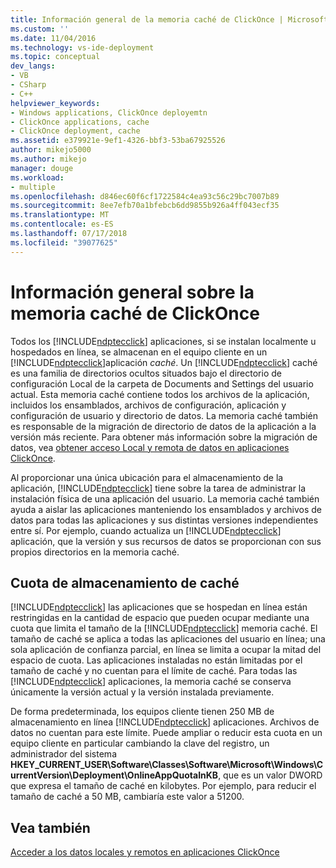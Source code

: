 ```yaml
---
title: Información general de la memoria caché de ClickOnce | Microsoft Docs
ms.custom: ''
ms.date: 11/04/2016
ms.technology: vs-ide-deployment
ms.topic: conceptual
dev_langs:
- VB
- CSharp
- C++
helpviewer_keywords:
- Windows applications, ClickOnce deployemtn
- ClickOnce applications, cache
- ClickOnce deployment, cache
ms.assetid: e379921e-9ef1-4326-bbf3-53ba67925526
author: mikejo5000
ms.author: mikejo
manager: douge
ms.workload:
- multiple
ms.openlocfilehash: d846ec60f6cf1722584c4ea93c56c29bc7007b89
ms.sourcegitcommit: 8ee7efb70a1bfebcb6dd9855b926a4ff043ecf35
ms.translationtype: MT
ms.contentlocale: es-ES
ms.lasthandoff: 07/17/2018
ms.locfileid: "39077625"
---
```

# <a name="clickonce-cache-overview"></a>Información general sobre la memoria caché de ClickOnce
Todos los [!INCLUDE[ndptecclick](../deployment/includes/ndptecclick_md.md)] aplicaciones, si se instalan localmente u hospedados en línea, se almacenan en el equipo cliente en un [!INCLUDE[ndptecclick](../deployment/includes/ndptecclick_md.md)]aplicación *caché*. Un [!INCLUDE[ndptecclick](../deployment/includes/ndptecclick_md.md)] caché es una familia de directorios ocultos situados bajo el directorio de configuración Local de la carpeta de Documents and Settings del usuario actual. Esta memoria caché contiene todos los archivos de la aplicación, incluidos los ensamblados, archivos de configuración, aplicación y configuración de usuario y directorio de datos. La memoria caché también es responsable de la migración de directorio de datos de la aplicación a la versión más reciente. Para obtener más información sobre la migración de datos, vea [obtener acceso Local y remota de datos en aplicaciones ClickOnce](../deployment/accessing-local-and-remote-data-in-clickonce-applications.md).  
  
 Al proporcionar una única ubicación para el almacenamiento de la aplicación, [!INCLUDE[ndptecclick](../deployment/includes/ndptecclick_md.md)] tiene sobre la tarea de administrar la instalación física de una aplicación del usuario. La memoria caché también ayuda a aislar las aplicaciones manteniendo los ensamblados y archivos de datos para todas las aplicaciones y sus distintas versiones independientes entre sí. Por ejemplo, cuando actualiza un [!INCLUDE[ndptecclick](../deployment/includes/ndptecclick_md.md)] aplicación, que la versión y sus recursos de datos se proporcionan con sus propios directorios en la memoria caché.  
  
## <a name="cache-storage-quota"></a>Cuota de almacenamiento de caché  
 [!INCLUDE[ndptecclick](../deployment/includes/ndptecclick_md.md)] las aplicaciones que se hospedan en línea están restringidas en la cantidad de espacio que pueden ocupar mediante una cuota que limita el tamaño de la [!INCLUDE[ndptecclick](../deployment/includes/ndptecclick_md.md)] memoria caché. El tamaño de caché se aplica a todas las aplicaciones del usuario en línea; una sola aplicación de confianza parcial, en línea se limita a ocupar la mitad del espacio de cuota. Las aplicaciones instaladas no están limitadas por el tamaño de caché y no cuentan para el límite de caché. Para todas las [!INCLUDE[ndptecclick](../deployment/includes/ndptecclick_md.md)] aplicaciones, la memoria caché se conserva únicamente la versión actual y la versión instalada previamente.  
  
 De forma predeterminada, los equipos cliente tienen 250 MB de almacenamiento en línea [!INCLUDE[ndptecclick](../deployment/includes/ndptecclick_md.md)] aplicaciones. Archivos de datos no cuentan para este límite. Puede ampliar o reducir esta cuota en un equipo cliente en particular cambiando la clave del registro, un administrador del sistema **HKEY_CURRENT_USER\Software\Classes\Software\Microsoft\Windows\CurrentVersion\Deployment\OnlineAppQuotaInKB**, que es un valor DWORD que expresa el tamaño de caché en kilobytes. Por ejemplo, para reducir el tamaño de caché a 50 MB, cambiaría este valor a 51200.  
  
## <a name="see-also"></a>Vea también  
 [Acceder a los datos locales y remotos en aplicaciones ClickOnce](../deployment/accessing-local-and-remote-data-in-clickonce-applications.md)